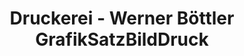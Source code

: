 ---
title: "Druckerei - Werner Böttler GrafikSatzBildDruck"
url: /walddorfhaeslach/druckerei-werner-boettler-grafiksatzbilddruck/
shop: Kopieren
---
